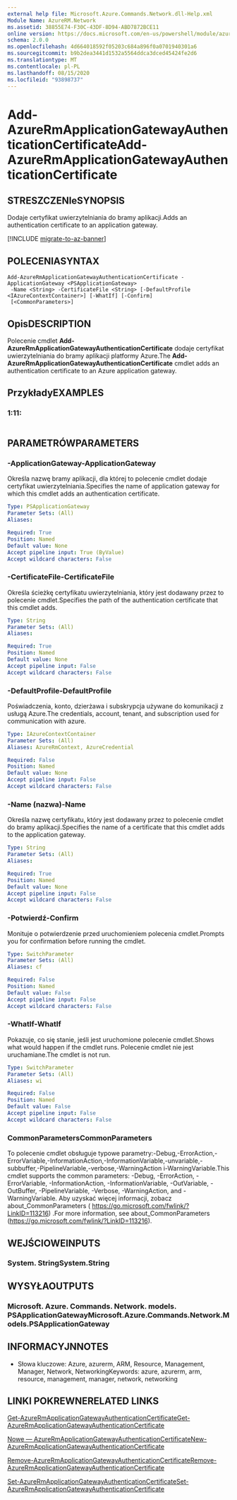 ```yaml
---
external help file: Microsoft.Azure.Commands.Network.dll-Help.xml
Module Name: AzureRM.Network
ms.assetid: 38855E74-F30C-43DF-8D94-ABD7872BCE11
online version: https://docs.microsoft.com/en-us/powershell/module/azurerm.network/add-azurermapplicationgatewayauthenticationcertificate
schema: 2.0.0
ms.openlocfilehash: 4d664018592f05203c684a896f0a0701940301a6
ms.sourcegitcommit: b9b2dea3441d1532a5564ddca3dced45424fe2d6
ms.translationtype: MT
ms.contentlocale: pl-PL
ms.lasthandoff: 08/15/2020
ms.locfileid: "93898737"
---
```

# <span data-ttu-id="e5543-101">Add-AzureRmApplicationGatewayAuthenticationCertificate</span><span class="sxs-lookup"><span data-stu-id="e5543-101">Add-AzureRmApplicationGatewayAuthenticationCertificate</span></span>

## <span data-ttu-id="e5543-102">STRESZCZENIe</span><span class="sxs-lookup"><span data-stu-id="e5543-102">SYNOPSIS</span></span>
<span data-ttu-id="e5543-103">Dodaje certyfikat uwierzytelniania do bramy aplikacji.</span><span class="sxs-lookup"><span data-stu-id="e5543-103">Adds an authentication certificate to an application gateway.</span></span>

[!INCLUDE [migrate-to-az-banner](../../includes/migrate-to-az-banner.md)]

## <span data-ttu-id="e5543-104">POLECENIA</span><span class="sxs-lookup"><span data-stu-id="e5543-104">SYNTAX</span></span>

```
Add-AzureRmApplicationGatewayAuthenticationCertificate -ApplicationGateway <PSApplicationGateway>
 -Name <String> -CertificateFile <String> [-DefaultProfile <IAzureContextContainer>] [-WhatIf] [-Confirm]
 [<CommonParameters>]
```

## <span data-ttu-id="e5543-105">Opis</span><span class="sxs-lookup"><span data-stu-id="e5543-105">DESCRIPTION</span></span>
<span data-ttu-id="e5543-106">Polecenie cmdlet **Add-AzureRmApplicationGatewayAuthenticationCertificate** dodaje certyfikat uwierzytelniania do bramy aplikacji platformy Azure.</span><span class="sxs-lookup"><span data-stu-id="e5543-106">The **Add-AzureRmApplicationGatewayAuthenticationCertificate** cmdlet adds an authentication certificate to an Azure application gateway.</span></span>

## <span data-ttu-id="e5543-107">Przykłady</span><span class="sxs-lookup"><span data-stu-id="e5543-107">EXAMPLES</span></span>

### <span data-ttu-id="e5543-108">1:1</span><span class="sxs-lookup"><span data-stu-id="e5543-108">1:</span></span>
```

```

## <span data-ttu-id="e5543-109">PARAMETRÓW</span><span class="sxs-lookup"><span data-stu-id="e5543-109">PARAMETERS</span></span>

### <span data-ttu-id="e5543-110">-ApplicationGateway</span><span class="sxs-lookup"><span data-stu-id="e5543-110">-ApplicationGateway</span></span>
<span data-ttu-id="e5543-111">Określa nazwę bramy aplikacji, dla której to polecenie cmdlet dodaje certyfikat uwierzytelniania.</span><span class="sxs-lookup"><span data-stu-id="e5543-111">Specifies the name of application gateway for which this cmdlet adds an authentication certificate.</span></span>

```yaml
Type: PSApplicationGateway
Parameter Sets: (All)
Aliases: 

Required: True
Position: Named
Default value: None
Accept pipeline input: True (ByValue)
Accept wildcard characters: False
```

### <span data-ttu-id="e5543-112">-CertificateFile</span><span class="sxs-lookup"><span data-stu-id="e5543-112">-CertificateFile</span></span>
<span data-ttu-id="e5543-113">Określa ścieżkę certyfikatu uwierzytelniania, który jest dodawany przez to polecenie cmdlet.</span><span class="sxs-lookup"><span data-stu-id="e5543-113">Specifies the path of the authentication certificate that this cmdlet adds.</span></span>

```yaml
Type: String
Parameter Sets: (All)
Aliases: 

Required: True
Position: Named
Default value: None
Accept pipeline input: False
Accept wildcard characters: False
```

### <span data-ttu-id="e5543-114">-DefaultProfile</span><span class="sxs-lookup"><span data-stu-id="e5543-114">-DefaultProfile</span></span>
<span data-ttu-id="e5543-115">Poświadczenia, konto, dzierżawa i subskrypcja używane do komunikacji z usługą Azure.</span><span class="sxs-lookup"><span data-stu-id="e5543-115">The credentials, account, tenant, and subscription used for communication with azure.</span></span>

```yaml
Type: IAzureContextContainer
Parameter Sets: (All)
Aliases: AzureRmContext, AzureCredential

Required: False
Position: Named
Default value: None
Accept pipeline input: False
Accept wildcard characters: False
```

### <span data-ttu-id="e5543-116">-Name (nazwa)</span><span class="sxs-lookup"><span data-stu-id="e5543-116">-Name</span></span>
<span data-ttu-id="e5543-117">Określa nazwę certyfikatu, który jest dodawany przez to polecenie cmdlet do bramy aplikacji.</span><span class="sxs-lookup"><span data-stu-id="e5543-117">Specifies the name of a certificate that this cmdlet adds to the application gateway.</span></span>

```yaml
Type: String
Parameter Sets: (All)
Aliases: 

Required: True
Position: Named
Default value: None
Accept pipeline input: False
Accept wildcard characters: False
```

### <span data-ttu-id="e5543-118">-Potwierdź</span><span class="sxs-lookup"><span data-stu-id="e5543-118">-Confirm</span></span>
<span data-ttu-id="e5543-119">Monituje o potwierdzenie przed uruchomieniem polecenia cmdlet.</span><span class="sxs-lookup"><span data-stu-id="e5543-119">Prompts you for confirmation before running the cmdlet.</span></span>

```yaml
Type: SwitchParameter
Parameter Sets: (All)
Aliases: cf

Required: False
Position: Named
Default value: False
Accept pipeline input: False
Accept wildcard characters: False
```

### <span data-ttu-id="e5543-120">-WhatIf</span><span class="sxs-lookup"><span data-stu-id="e5543-120">-WhatIf</span></span>
<span data-ttu-id="e5543-121">Pokazuje, co się stanie, jeśli jest uruchomione polecenie cmdlet.</span><span class="sxs-lookup"><span data-stu-id="e5543-121">Shows what would happen if the cmdlet runs.</span></span>
<span data-ttu-id="e5543-122">Polecenie cmdlet nie jest uruchamiane.</span><span class="sxs-lookup"><span data-stu-id="e5543-122">The cmdlet is not run.</span></span>

```yaml
Type: SwitchParameter
Parameter Sets: (All)
Aliases: wi

Required: False
Position: Named
Default value: False
Accept pipeline input: False
Accept wildcard characters: False
```

### <span data-ttu-id="e5543-123">CommonParameters</span><span class="sxs-lookup"><span data-stu-id="e5543-123">CommonParameters</span></span>
<span data-ttu-id="e5543-124">To polecenie cmdlet obsługuje typowe parametry:-Debug,-ErrorAction,-ErrorVariable,-InformationAction,-InformationVariable,-unvariable,-subbuffer,-PipelineVariable,-verbose,-WarningAction i-WarningVariable.</span><span class="sxs-lookup"><span data-stu-id="e5543-124">This cmdlet supports the common parameters: -Debug, -ErrorAction, -ErrorVariable, -InformationAction, -InformationVariable, -OutVariable, -OutBuffer, -PipelineVariable, -Verbose, -WarningAction, and -WarningVariable.</span></span> <span data-ttu-id="e5543-125">Aby uzyskać więcej informacji, zobacz about_CommonParameters ( https://go.microsoft.com/fwlink/?LinkID=113216) .</span><span class="sxs-lookup"><span data-stu-id="e5543-125">For more information, see about_CommonParameters (https://go.microsoft.com/fwlink/?LinkID=113216).</span></span>

## <span data-ttu-id="e5543-126">WEJŚCIOWE</span><span class="sxs-lookup"><span data-stu-id="e5543-126">INPUTS</span></span>

### <span data-ttu-id="e5543-127">System. String</span><span class="sxs-lookup"><span data-stu-id="e5543-127">System.String</span></span>

## <span data-ttu-id="e5543-128">WYSYŁA</span><span class="sxs-lookup"><span data-stu-id="e5543-128">OUTPUTS</span></span>

### <span data-ttu-id="e5543-129">Microsoft. Azure. Commands. Network. models. PSApplicationGateway</span><span class="sxs-lookup"><span data-stu-id="e5543-129">Microsoft.Azure.Commands.Network.Models.PSApplicationGateway</span></span>

## <span data-ttu-id="e5543-130">INFORMACYJN</span><span class="sxs-lookup"><span data-stu-id="e5543-130">NOTES</span></span>
* <span data-ttu-id="e5543-131">Słowa kluczowe: Azure, azurerm, ARM, Resource, Management, Manager, Network, Networking</span><span class="sxs-lookup"><span data-stu-id="e5543-131">Keywords: azure, azurerm, arm, resource, management, manager, network, networking</span></span>

## <span data-ttu-id="e5543-132">LINKI POKREWNE</span><span class="sxs-lookup"><span data-stu-id="e5543-132">RELATED LINKS</span></span>

[<span data-ttu-id="e5543-133">Get-AzureRmApplicationGatewayAuthenticationCertificate</span><span class="sxs-lookup"><span data-stu-id="e5543-133">Get-AzureRmApplicationGatewayAuthenticationCertificate</span></span>](./Get-AzureRmApplicationGatewayAuthenticationCertificate.md)

[<span data-ttu-id="e5543-134">Nowe — AzureRmApplicationGatewayAuthenticationCertificate</span><span class="sxs-lookup"><span data-stu-id="e5543-134">New-AzureRmApplicationGatewayAuthenticationCertificate</span></span>](./New-AzureRmApplicationGatewayAuthenticationCertificate.md)

[<span data-ttu-id="e5543-135">Remove-AzureRmApplicationGatewayAuthenticationCertificate</span><span class="sxs-lookup"><span data-stu-id="e5543-135">Remove-AzureRmApplicationGatewayAuthenticationCertificate</span></span>](./Remove-AzureRmApplicationGatewayAuthenticationCertificate.md)

[<span data-ttu-id="e5543-136">Set-AzureRmApplicationGatewayAuthenticationCertificate</span><span class="sxs-lookup"><span data-stu-id="e5543-136">Set-AzureRmApplicationGatewayAuthenticationCertificate</span></span>](./Set-AzureRmApplicationGatewayAuthenticationCertificate.md)


